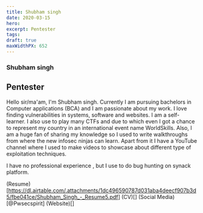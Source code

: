 ```yaml
---
title: Shubham singh
date: 2020-03-15
hero: 
excerpt: Pentester
tags: 
draft: true
maxWidthPX: 652
---
```


### Shubham singh
## Pentester

Hello sir/ma'am,
  I'm Shubham singh. Currently I am pursuing bachelors in Computer applications (BCA) and I am passionate about my work. I love finding vulnerabilities in systems, software and websites. I am a 
self-learner. I also use to play many CTFs and due to which even I got a chance to represent my country in 
an international event name WorldSkills. Also, I am a huge fan of sharing my knowledge so I used to 
write walkthroughs from where the new infosec ninjas can learn. Apart from it I have a YouTube channel 
where I used to make videos to showcase about different type of exploitation techniques.

I have no professional experience , but I use to do bug hunting on synack platform.

(Resume)[https://dl.airtable.com/.attachments/1dc496590787d031aba4deecf907b3d5/fbe041ce/Shubham_Singh_-_Resume5.pdf]
(CV)[]
(Social Media)[@Pwsecspirit]
(Website)[]


